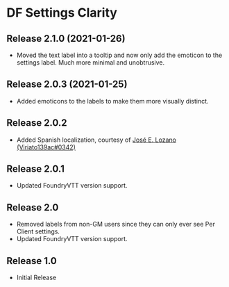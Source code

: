 # DF Settings Clarity

## Release 2.1.0 (2021-01-26)
- Moved the text label into a tooltip and now only add the emoticon to the settings label. Much more minimal and unobtrusive.

## Release 2.0.3 (2021-01-25)
- Added emoticons to the labels to make them more visually distinct.

## Release 2.0.2
- Added Spanish localization, courtesy of [José E. Lozano (Viriato139ac#0342)](https://github.com/lozalojo)

## Release 2.0.1
- Updated FoundryVTT version support.

## Release 2.0
- Removed labels from non-GM users since they can only ever see Per Client settings.
- Updated FoundryVTT version support.

## Release 1.0
- Initial Release